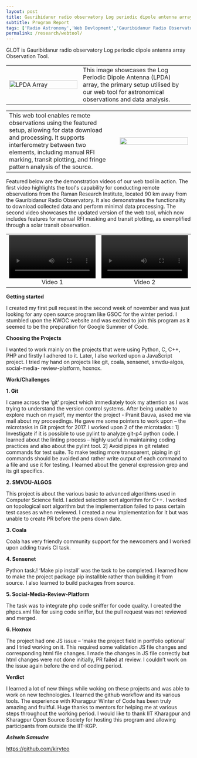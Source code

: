 ```yaml
---
layout: post
title: Gauribidanur radio observatory Log periodic dipole antenna array Observation Tool - GLOT
subtitle: Program Report
tags: ['Radio Astronomy','Web Devlopment','Gauribidanur Radio Observatory']
permalink: /research/webtool/
---
```


GLOT is Gauribidanur radio observatory Log periodic dipole antenna array Observation Tool.

<table style="width: 100%;">
<tr>

<td style="width: 40%;"> <!-- Image cell with 40% width -->
<img src="https://github.com/astropi-b/astropi-b.github.io/assets/78492090/df92c0fe-9668-4366-a0d1-5af24bbda480" alt="LPDA Array" style="width: 100%;">
</td>
<td valign="middle" style="width: 60%;"> <!-- Text cell with 60% width -->
This image showcases the Log Periodic Dipole Antenna (LPDA) array, the primary setup utilised by our web tool for astronomical observations and data analysis.
</td>

</tr>
</table>

<table style="width: 100%;">
<tr>
<td valign="middle" style="width: 60%;"> <!-- Text cell with 60% width -->
This web tool enables remote observations using the featured setup, allowing for data download and processing. It supports interferometry between two elements, including manual RFI marking, transit plotting, and fringe pattern analysis of the source.
</td>

<td style="width: 40%;"> <!-- Image cell with 40% width -->
<img src="https://github.com/astropi-b/astropi-b.github.io/assets/78492090/12610403-bcdf-4bd0-9bfd-d41817f6c46d" style="width: 100%;">
</td>


</tr>
</table>




Featured below are the demonstration videos of our web tool in action. The first video highlights the tool's capability for conducting remote observations from the Raman Research Institute, located 90 km away from the Gauribidanur Radio Observatory. It also demonstrates the functionality to download collected data and perform minimal data processing. The second video showcases the updated version of the web tool, which now includes features for manual RFI masking and transit plotting, as exemplified through a solar transit observation.

<table style="width: 100%;">
  <tr>
    <!-- First Video -->
    <td style="width: 50%; text-align: center;">
      <video width="100%" controls>
        <source src="https://github.com/astropi-b/astropi-b.github.io/assets/78492090/e1e52533-297b-4744-b1f5-41eac8e80cee" type="video/mp4">
        Your browser does not support the video tag.
      </video>
      <div>Video 1</div>
    </td>
    <!-- Second Video -->
    <td style="width: 50%; text-align: center;">
      <video width="100%" controls>
        <source src="https://github.com/astropi-b/astropi-b.github.io/assets/78492090/31b67e30-f72c-4b32-b0b0-3b8099260d59" type="video/mp4">
        Your browser does not support the video tag.
      </video>
      <div>Video 2</div>
    </td>
  </tr>
</table>





**Getting started**

I created my first pull request in the second week of november and was just
looking for any open source program like GSOC for the winter period. I
stumbled upon the KWOC website and was excited to join this program as it
seemed to be the preparation for Google Summer of Code.

**Choosing the Projects**

I wanted to work mainly on the projects that were using Python, C, C++, PHP
and firstly I adhered to it. Later, I also worked upon a JavaScript project. I
tried my hand on projects like git, coala, sensenet, smvdu-algos, social-media-
review-platform, hoxnox.

**Work/Challenges**

**1. Git**

I came across the ‘git’ project which immediately took my attention as I was
trying to understand the version control systems. After being unable to explore
much on myself, my mentor the project - Pranit Bauva, asked me via mail about
my proceedings. He gave me some pointers to work upon – the microtasks in
Git project for 2017. I worked upon 2 of the microtasks :
1] Investigate if it is possible to use pylint to analyze git-p4 python code.
I learned about the linting process – highly useful in maintaining coding
practices and also about the pylint tool.
2] Avoid pipes in git related commands for test suite.
To make testing more transparent, piping in git commands should be avoided
and rather write output of each command to a file and use it for testing. I
learned about the general expression grep and its git specifics.

**2. SMVDU-ALGOS**

This project is about the various basic to advanced algorithms used in
Computer Science field. I added selection sort algorithm for C++.
I worked on topological sort algorithm but the implementation failed to pass
certain test cases as when reviewed. I created a new implementation for it but
was unable to create PR before the pens down date.

**3. Coala**

Coala has very friendly community support for the newcomers and I worked
upon adding travis CI task.

**4. Sensenet**

Python task.! ‘Make pip install’ was the task to be completed. I learned how to
make the project package pip installble rather than building it from source. I
also learned to build packages from source.

**5. Social-Media-Review-Platform**

The task was to integrate php code sniffer for code quality. I created the
phpcs.xml file for using code sniffer, but the pull request was not reviewed and
merged.

**6. Hoxnox**

The project had one JS issue – ‘make the project field in portfolio optional’ and I
tried working on it. This required some validation JS file changes and
corresponding html file changes.
I made the changes in JS file correctly but html changes were not done initially,
PR failed at review. I couldn’t work on the issue again before the end of coding
period.

**Verdict**

I learned a lot of new things while woking on these projects and was able to
work on new technologies. I learned the github workflow and its various tools.
The experience with Kharagpur Winter of Code has been truly amazing and
fruitful. Huge thanks to mentors for helping me at various steps throughout the
working period. I would like to thank IIT Kharagpur and Kharagpur Open Source Society for hosting this program and allowing participants from outside the
IIT-KGP.


***Ashwin Samudre***

https://github.com/kiryteo
